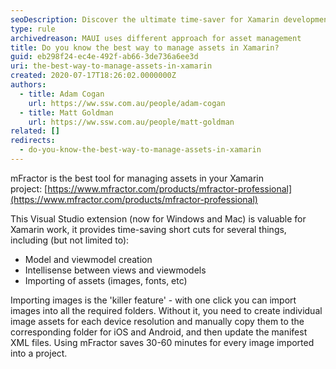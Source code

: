 ```yaml
---
seoDescription: Discover the ultimate time-saver for Xamarin development - mFractor! Import images with ease and save hours of manual work.
type: rule
archivedreason: MAUI uses different approach for asset management
title: Do you know the best way to manage assets in Xamarin?
guid: eb298f24-ec4e-492f-ab66-3de736a6ee3d
uri: the-best-way-to-manage-assets-in-xamarin
created: 2020-07-17T18:26:02.0000000Z
authors:
  - title: Adam Cogan
    url: https://ww.ssw.com.au/people/adam-cogan
  - title: Matt Goldman
    url: https://ww.ssw.com.au/people/matt-goldman
related: []
redirects:
  - do-you-know-the-best-way-to-manage-assets-in-xamarin
---
```


mFractor is the best tool for managing assets in your Xamarin project: [https://www.mfractor.com/products/mfractor-professional](https://www.mfractor.com/products/mfractor-professional)

<!--endintro-->

This Visual Studio extension (now for Windows and Mac) is valuable for Xamarin work, it provides time-saving short cuts for several things, including (but not limited to):

- Model and viewmodel creation
- Intellisense between views and viewmodels
- Importing of assets (images, fonts, etc)

Importing images is the 'killer feature' - with one click you can import images into all the required folders. Without it, you need to create individual image assets for each device resolution and manually copy them to the corresponding folder for iOS and Android, and then update the manifest XML files. Using mFractor saves 30-60 minutes for every image imported into a project.
